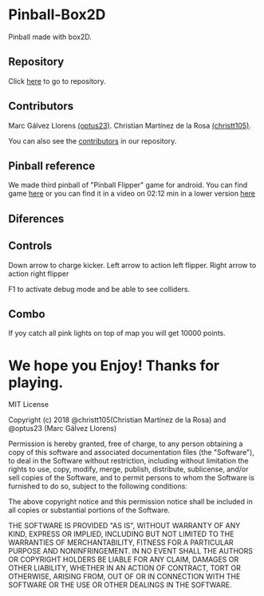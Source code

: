 ﻿# Pinball-Box2D

Pinball made with box2D.

## Repository

Click [here](https://github.com/christt105/Pinball-Box2D) to go to repository.

## Contributors

Marc Gálvez Llorens [(optus23)](https://github.com/optus23).
Christian Martínez de la Rosa [(christt105)](https://github.com/christt105).

You can also see the [contributors](https://github.com/christt105/Pinball-Box2D/graphs/contributors) in our repository.

## Pinball reference

We made third pinball of "Pinball Flipper" game for android. You can find game [here](https://play.google.com/store/apps/details?id=pinball.flipper.classic) or you can find it in a video on 02:12 min in a lower version [here](https://play.google.com/store/apps/details?id=pinball.flipper.classic)

## Diferences

## Controls

Down arrow to charge kicker.
Left arrow to action left flipper.
Right arrow to action right flipper

F1 to activate debug mode and be able to see colliders.

## Combo

If yoy catch all pink lights on top of map you will get 10000 points.

# We hope you Enjoy! Thanks for playing.

MIT License

Copyright (c) 2018 @christt105(Christian Martínez de la Rosa) and @optus23 (Marc Gálvez Llorens)

Permission is hereby granted, free of charge, to any person obtaining a copy
of this software and associated documentation files (the "Software"), to deal
in the Software without restriction, including without limitation the rights
to use, copy, modify, merge, publish, distribute, sublicense, and/or sell
copies of the Software, and to permit persons to whom the Software is
furnished to do so, subject to the following conditions:

The above copyright notice and this permission notice shall be included in all
copies or substantial portions of the Software.

THE SOFTWARE IS PROVIDED "AS IS", WITHOUT WARRANTY OF ANY KIND, EXPRESS OR
IMPLIED, INCLUDING BUT NOT LIMITED TO THE WARRANTIES OF MERCHANTABILITY,
FITNESS FOR A PARTICULAR PURPOSE AND NONINFRINGEMENT. IN NO EVENT SHALL THE
AUTHORS OR COPYRIGHT HOLDERS BE LIABLE FOR ANY CLAIM, DAMAGES OR OTHER
LIABILITY, WHETHER IN AN ACTION OF CONTRACT, TORT OR OTHERWISE, ARISING FROM,
OUT OF OR IN CONNECTION WITH THE SOFTWARE OR THE USE OR OTHER DEALINGS IN THE
SOFTWARE.
